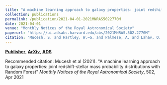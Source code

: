 ```yaml
---
title: "A machine learning approach to galaxy properties: joint redshift-stellar mass probability distributions with Random Forest"
collection: publications
permalink: /publication/2021-04-01-2021MNRAS5022770M
date: 2021-04-01
venue: "Monthly Notices of the Royal Astronomical Society"
paperurl: "https://ui.adsabs.harvard.edu/abs/2021MNRAS.502.2770M"
citation: "Mucesh, S. and Hartley, W.~G. and Palmese, A. and Lahav, O. and Whiteway, L. and Bluck, A.~F.~L. and Alarcon, A. and Amon, A. and Bechtol, K. and Bernstein, G.~M. and Carnero Rosell, A. and Carrasco Kind, M. and Choi, A. and Eckert, K. and Everett, S. and Gruen, D. and Gruendl, R.~A. and Harrison, I. and Huff, E.~M. and Kuropatkin, N. and Sevilla-Noarbe, I. and Sheldon, E. and Yanny, B. and Aguena, M. and Allam, S. and Bacon, D. and Bertin, E. and Bhargava, S. and Brooks, D. and Carretero, J. and Castander, F.~J. and Conselice, C. and Costanzi, M. and Crocce, M. and da Costa, L.~N. and Pereira, M.~E.~S. and De Vicente, J. and Desai, S. and Diehl, H.~T. and Drlica-Wagner, A. and Evrard, A.~E. and Ferrero, I. and Flaugher, B. and Fosalba, P. and Frieman, J. and Garc'ia-Bellido, J. and Gaztanaga, E. and Gerdes, D.~W. and Gschwend, J. and Gutierrez, G. and Hinton, S.~R. and Hollowood, D.~L. and Honscheid, K. and James, D.~J. and Kuehn, K. and Lima, M. and Lin, H. and Maia, M.~A.~G. and Melchior, P. and Menanteau, F. and Miquel, R. and Morgan, R. and Paz-Chinch'on, F. and Plazas, A.~A. and Sanchez, E. and Scarpine, V. and Schubnell, M. and Serrano, S. and Smith, M. and Suchyta, E. and Tarle, G. and Thomas, D. and To, C. and Varga, T.~N. and Wilkinson, R.~D. and DES Collaboration. &quot;A machine learning approach to galaxy properties: joint redshift-stellar mass probability distributions with Random Forest.&quot; <i>Monthly Notices of the Royal Astronomical Society</i>, 502, Apr 2021"
---
```


[**Publisher**](http://doi.org/10.1093/mnras/stab164), [**ArXiv**](https://arxiv.org/abs/2012.05928), [**ADS**](https://ui.adsabs.harvard.edu/abs/2021MNRAS.502.2770M)

Recommended citation: Mucesh et al (2021). "A machine learning approach to galaxy properties: joint redshift-stellar mass probability distributions with Random Forest" <i>Monthly Notices of the Royal Astronomical Society</i>, 502, Apr 2021

